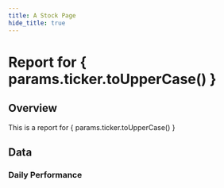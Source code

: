 ```yaml
---
title: A Stock Page
hide_title: true
---
```


# Report for { params.ticker.toUpperCase() }

## Overview

This is a report for { params.ticker.toUpperCase() }

## Data

### Daily Performance
